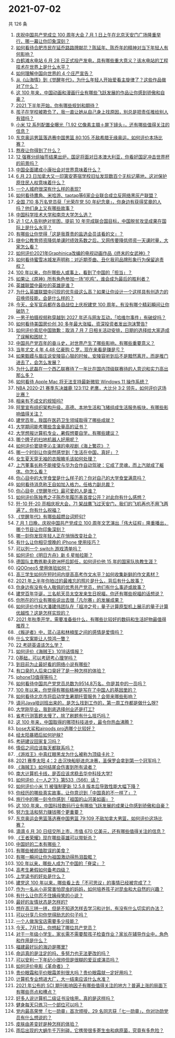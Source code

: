 # 2021-07-02

共 126 条

<!-- BEGIN -->
<!-- 最后更新时间 Fri Jul 02 2021 19:01:25 GMT+0800 (China Standard Time) -->

1. [庆祝中国共产党成立 100 周年大会 7 月 1
   日上午在北京天安门广场隆重举行，哪一幕让你印象深刻？](https://www.zhihu.com/question/469219832)
2. [如何看待合肥市民在延乔路路牌献花？陈延年、陈乔年的精神对当下年轻人有何影响？](https://www.zhihu.com/question/469128325)
3. [白鹤滩水电站 6 月 28
   日正式投产发电，具有哪些重大意义？该水电站的工程技术在世界上是什么水平？](https://www.zhihu.com/question/468406905)
4. [如何理解中国向世界的 4 个庄严宣告？](https://www.zhihu.com/question/469269512)
5. [从《山海情》到《觉醒年代》，为什么年轻人开始爱看主旋律了？这些作品做对了什么？](https://www.zhihu.com/question/469250416)
6. [这 100
   年来，中国动画和漫画行业有哪些飞跃发展的作品让你感到骄傲和自豪？](https://www.zhihu.com/question/469245060)
7. [2021 下半年开始，你有哪些规划和期待？](https://www.zhihu.com/question/469485176)
8. [孩子在学校被欺负了，我一直让她从自己身上找原因，别总是把责任推给别人有错吗？](https://www.zhihu.com/question/467309194)
9. [小米 12 系列配置全曝光「1.92
   亿像素主摄＋屏下镜头」，还有哪些值得关注的信息？](https://www.zhihu.com/question/468724694)
10. [东京奥运男篮落选赛中国男篮 80:105
    不敌希腊无缘奥运，如何评价本场比赛？](https://www.zhihu.com/question/469450593)
11. [熬夜让你得到了什么？](https://www.zhihu.com/question/466329074)
12. [12
    强赛分组抽签结果出炉，国足将面对日本澳大利亚，你看好国足冲击世界杯的前景吗？](https://www.zhihu.com/question/469309297)
13. [中国全面建成小康社会对世界意味着什么？](https://www.zhihu.com/question/469243529)
14. [6 月 23
    日加拿大又一印第安寄宿学校旧址发现数百个无标记墓地，这对保护原住民人权意味着什么？](https://www.zhihu.com/question/466975825)
15. [一个人城府很深有什么样的表现?](https://www.zhihu.com/question/30478446)
16. [如何看待鹰角、米哈游、taptap等6家企业联合成立反网络黑灰产联盟？](https://www.zhihu.com/question/469151321)
17. [全国 710 多万名党员获「光荣在党 50
    年纪念章」，你身边有获得奖章的人吗？他们身上又有哪些故事？](https://www.zhihu.com/question/469220759)
18. [中国科学技术大学和南京大学怎么选？](https://www.zhihu.com/question/467774201)
19. [近 1 亿人告别绝对贫困，提前 10
    年完成联合国目标，中国脱贫攻坚成果在国际上是什么水平？](https://www.zhihu.com/question/446264543)
20. [有哪些让你觉得「这是我尊贵的盐选会员该看的文」？](https://www.zhihu.com/question/469477579)
21. [继中公教育师资降低单课时绩效系数之后，又网传要降低师资一天课时量，大家怎么看？](https://www.zhihu.com/question/468896563)
22. [如何评价2021年Graphinica改编的电视动画作品《终末的女武神》?](https://www.zhihu.com/question/464238824)
23. [如何看待蜜雪冰城发声明称：对近期歪曲、丑化我司品牌形象行为保留追责权？](https://www.zhihu.com/question/469115341)
24. [100 年以来，你在哪些人或事上，看到了中国的「担当」？](https://www.zhihu.com/question/469083054)
25. [如果让《原神》所有角色参加一场“吃鸡”，谁会成为最后的胜利者？](https://www.zhihu.com/question/467989699)
26. [英雄联盟中最吵的英雄是谁？](https://www.zhihu.com/question/463184822)
27. [为什么英雄联盟中闪现的优先级这么高？如果让你设计一个这样具有创造力的召唤师技能，会是什么样的？](https://www.zhihu.com/question/462353798)
28. [今天，全军官兵都在各自战位上庆祝建党 100
    周年，有没有哪个精彩瞬间让你破防？](https://www.zhihu.com/question/469245739)
29. [一男子拍摄视频称穿越到 2027
    年还与网友互动，「哈维尔事件」有破绽吗？](https://www.zhihu.com/question/466675842)
30. [如何看待美国房价创 30 多年最大涨幅，资深投资者发出泡沫警告?](https://www.zhihu.com/question/468992825)
31. [如何评价索尼中国致歉：取消 7 月 7
    日相关活动安排，日期的选择给大家造成了误解和困扰？](https://www.zhihu.com/question/469292670)
32. [中国共产党百年的奋斗史，对世界产生了哪些影响，有哪些重要意义？](https://www.zhihu.com/question/469274581)
33. [当年尤文 4 年 4.48 亿豪购 C 罗，现在来看是赚是亏？](https://www.zhihu.com/question/460546114)
34. [如果甄嬛与眉庄说安陵容心狠的时候，安陵容听到后不是黯然离开，而是推门进去了，会怎么发展？](https://www.zhihu.com/question/467899688)
35. [为什么武磊在一个西乙联赛待了一年比在国内顶级联赛待的人意识和实力高出那么多？](https://www.zhihu.com/question/465328241)
36. [如何看待 Apple Mac 将无法支持最新微软 Windows 11
    操作系统？](https://www.zhihu.com/question/468831434)
37. [NBA 2020-21 赛季东决雄鹿 123:112 老鹰，大比分 3:2
    领先，如何评价这场比赛？](https://www.zhihu.com/question/469442531)
38. [相亲有不成文的规矩吗?](https://www.zhihu.com/question/453068049)
39. [阿里宣布组织架构升级，高德、本地生活和飞猪组成生活服务板块，有哪些影响值得关注？](https://www.zhihu.com/question/469485942)
40. [建党百年，我国在医药卫生领域取得了哪些成就？](https://www.zhihu.com/question/468756547)
41. [大学期间能考哪些含金量高的证书？](https://www.zhihu.com/question/305150359)
42. [大学想报计算机专业，暑假想要自学，有哪些建议？](https://www.zhihu.com/question/464771225)
43. [哪个牌子的扫地机器人好用呢？](https://www.zhihu.com/question/278037886)
44. [如何评价窦骁李沁主演的电视剧《海上繁花》？](https://www.zhihu.com/question/466748640)
45. [哪一个时刻让你突然感觉到「生活在中国，真好」？](https://www.zhihu.com/question/446990478)
46. [女生夏天穿无袖的衣服腋毛该如何处理？](https://www.zhihu.com/question/49147353)
47. [上汽董事长称不能接受与华为合作自动驾驶：它成了灵魂，而上汽就成了躯体。你怎么看？](https://www.zhihu.com/question/469323054)
48. [你心目中的大学食堂是什么样子的？你对自己的大学食堂满意吗？](https://www.zhihu.com/question/468413171)
49. [如何看待消息称王自如加入格力，任格力副总裁？](https://www.zhihu.com/question/465492294)
50. [你心目中《觉醒年代》最可爱的人是谁？](https://www.zhihu.com/question/461358216)
51. [如何评价陈独秀之子陈乔年履历表首度公开？对此你有什么感想？](https://www.zhihu.com/question/464933522)
52. [歼-10 歼-20 亮相庆祝大会，71
    架战鹰飞过天安门，我们的飞机再也不用飞两遍了，你有什么祝福？](https://www.zhihu.com/question/469230952)
53. [《觉醒年代》有哪些超燃台词短句?](https://www.zhihu.com/question/463340352)
54. [7 月 1 日晚，庆祝中国共产党成立 100
    周年文艺演出「伟大征程」隆重播出，哪个节目让你印象深刻？](https://www.zhihu.com/question/469370926)
55. [哪一刻你发现年轻人正在悄悄改变社会？](https://www.zhihu.com/question/447184915)
56. [有什么让你相见恨晚的 iPhone 使用技巧？](https://www.zhihu.com/question/33734678)
57. [可以列一个 switch 游戏清单吗？](https://www.zhihu.com/question/454703059)
58. [如何评价《明日方舟》新 6 星帕拉斯？](https://www.zhihu.com/question/468822021)
59. [德国队主教练勒夫欧洲杯后卸任，如何评价他 15
    年的国家队执教生涯？](https://www.zhihu.com/question/468951189)
60. [iQOOneo5 使用体验如何？](https://www.zhihu.com/question/453142804)
61. [高三学生如何在短时间内提高高考作文水平？如何收集新鲜的作文素材？](https://www.zhihu.com/question/20545734)
62. [2021 年上半年你拍过的最难忘的照片是什么，背后有什么故事？](https://www.zhihu.com/question/469312329)
63. [你身边有没有令人敬佩的优秀共产党员，他们有什么事迹或故事？](https://www.zhihu.com/question/460118406)
64. [建党百年华诞，三名航天员太空发来生日祝福，你还有哪些祝福的话想说？](https://www.zhihu.com/question/469119958)
65. [你所在的行业有哪些说出去很「凡尔赛」的发展成果？](https://www.zhihu.com/question/447184680)
66. [如何评价中科大潘建伟团队在「祖冲之号」量子计算原型机上展示的量子计算优越性？这是怎样实现的？](https://www.zhihu.com/question/468741820)
67. [2021
    年秋季开学，需要准备些什么，有哪些比较好的数码和生活好物最值得推荐？](https://www.zhihu.com/question/468815943)
68. [《叛逆者》中，蓝心洁和林楠笙之间的感情是爱情吗？](https://www.zhihu.com/question/468148621)
69. [什么文案能让人惊鸿一瞥？](https://www.zhihu.com/question/451181423)
70. [22 考研英语该怎么学？](https://www.zhihu.com/question/468763233)
71. [如何评价《海贼王》1018话情报？](https://www.zhihu.com/question/468882554)
72. [0基础，可以考研考心理学吗？](https://www.zhihu.com/question/454143796)
73. [到目前为止最好看的网络小说有哪些?](https://www.zhihu.com/question/309401257)
74. [有口臭的人后来口臭好了是一种怎样的体验？](https://www.zhihu.com/question/39027318)
75. [iphone13值得等吗？](https://www.zhihu.com/question/445568012)
76. [如何看待中国共产党党员总数为9514.8万名，你是其中的一员吗？](https://www.zhihu.com/question/469009557)
77. [100 年以来，你觉得有哪些精神是写在了中国人的基因里的？](https://www.zhihu.com/question/468804235)
78. [如何看待北京市将启动学生暑期托管服务？会带来哪些影响？](https://www.zhihu.com/question/469489339)
79. [请问Java培训班出来的，是怎么找到工作的，第一周工作都是做什么呀?](https://www.zhihu.com/question/445535341)
80. [大学刚毕业，我到底选择创业还是打工?](https://www.zhihu.com/question/463825926)
81. [省考行测答题太慢了，除了刷题有什么技巧吗？](https://www.zhihu.com/question/378474843)
82. [这 100 年来，中国取得的哪项科技进步，最令你热血沸腾？](https://www.zhihu.com/question/469247582)
83. [bose大鲨和airpods pro选哪个比较好？](https://www.zhihu.com/question/448283010)
84. [经太阳暴晒后如何护肤?](https://www.zhihu.com/question/459581662)
85. [考研建议回家复习吗？](https://www.zhihu.com/question/436085854)
86. [情侣之间应该每天都联系吗？](https://www.zhihu.com/question/447408356)
87. [《游戏王》中真红眼黑龙为什么被称为顶级卡片？](https://www.zhihu.com/question/24348322)
88. [2021 赛季太阳 4：2
    击沉快船挺进总决赛，圣保罗会拿到第一个冠军吗？](https://www.zhihu.com/question/469262115)
89. [《海贼王》如何结尾会伤害到所有读者？](https://www.zhihu.com/question/453888306)
90. [南大计算机卡线，是否应该求稳去华中科技大学?](https://www.zhihu.com/question/467391928)
91. [如何评价《一人之下》第533（566）话？](https://www.zhihu.com/question/469386521)
92. [如何评价小米 11 被强制更新 12.5.8
    版本后导致性能大幅下降？](https://www.zhihu.com/question/466557336)
93. [你经历的哪些真实故事，让你意识到「中国真的不一样了」？](https://www.zhihu.com/question/429896850)
94. [旅行中的哪一刻令你感到「祖国的山河美如画」？](https://www.zhihu.com/question/468764145)
95. [这 100
    年来，中国科技数码行业有哪些飞跃发展的成果让你感到骄傲和自豪？](https://www.zhihu.com/question/468832684)
96. [努力生活和努力赚钱哪个更重要？](https://www.zhihu.com/question/466534018)
97. [东京奥运会男篮落选赛中国男篮 79:109
    不敌加拿大男篮，如何评价这场比赛？](https://www.zhihu.com/question/469226684)
98. [滴滴 6 月 30 日纽交所上市，市值 670
    亿美元，还有哪些值得关注的信息？](https://www.zhihu.com/question/469170831)
99. [《王者荣耀》现在哪些英雄可以带斩杀？](https://www.zhihu.com/question/466600116)
100. [中国好的二本有哪些？](https://www.zhihu.com/question/282553012)
101. [有哪些被颜值耽误的美食？](https://www.zhihu.com/question/463302536)
102. [有哪一瞬间让你为祖国激动得热泪盈眶？](https://www.zhihu.com/question/276636947)
103. [100 年以来，哪些人成为了中国的「脊梁」？](https://www.zhihu.com/question/469067940)
104. [高考生暑假如何备考四级？](https://www.zhihu.com/question/464509224)
105. [上学读书的好处是什么？](https://www.zhihu.com/question/466708151)
106. [建党这 100
     年以来，哪些看上去「不可思议」的事情已经被完成了？](https://www.zhihu.com/question/468798487)
107. [作为一名从小非常害怕昆虫的妈妈，如何培养孩子对昆虫和大自然的兴趣？](https://www.zhihu.com/question/468299114)
108. [有什么让你忍不住姨母笑的小说？](https://www.zhihu.com/question/443447926)
109. [最好的友情状态是怎样的?](https://www.zhihu.com/question/24091183)
110. [想在高三拼一拼，但是不知道怎样去学习和计划，有没有什么切实的办法？](https://www.zhihu.com/question/467995879)
111. [可以分享几句你觉得励志的句子吗？](https://www.zhihu.com/question/462684741)
112. [一个人做淘宝店需要多少技能？](https://www.zhihu.com/question/21030919)
113. [今天，7月1日，你想起了哪位共产党员？](https://www.zhihu.com/question/469216571)
114. [对于一年级小学生，家长需不需要帮孩子检查作业？家长在辅导作业中，角色和作用是什么？](https://www.zhihu.com/question/466551332)
115. [福建最好玩的海边是哪里?](https://www.zhihu.com/question/463975941)
116. [命运真的是注定的吗，多努力也无法更改的吗？](https://www.zhihu.com/question/468059308)
117. [可以安利一下年纪小很帅但是很糊的爱豆或演员吗？](https://www.zhihu.com/question/458588894)
118. [如何评价电影《革命者》？](https://www.zhihu.com/question/457600870)
119. [贵价眼霜和平价眼霜差别很大吗？贵价眼霜就一定好用吗？](https://www.zhihu.com/question/309788732)
120. [计算机专业想进大厂，大一结束应该什么水准？](https://www.zhihu.com/question/450241362)
121. [2021 年公布的 SCI
     期刊影响因子有哪些值得关注的地方？普遍上涨的局面下有哪些亮点和槽点？](https://www.zhihu.com/question/469074125)
122. [好多人说计算机二级证书没啥用，真的是这样吗？](https://www.zhihu.com/question/432050455)
123. [健身每天只练习一个部位可以吗？](https://www.zhihu.com/question/402800360)
124. [党内最高荣誉「七一勋章」首次颁授，29
     名同志获「七一勋章」，你对功勋党员有什么想说的？](https://www.zhihu.com/question/468683456)
125. [皮肤由差变好是种怎样的体验？](https://www.zhihu.com/question/37375085)
126. [雨后出现的大蜗牛千万别碰，它携带很多寄生虫和病原菌，究竟有多危险？](https://www.zhihu.com/question/468733508)

<!-- END -->
